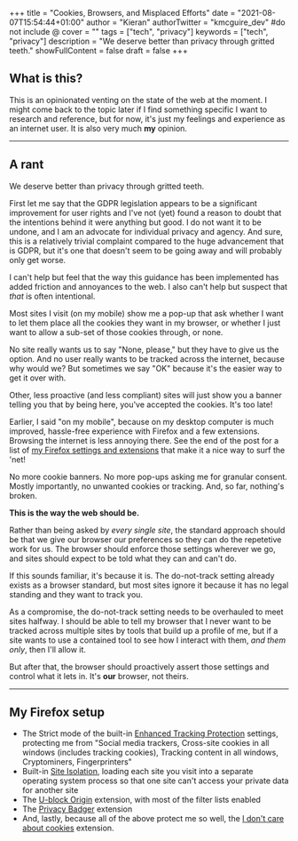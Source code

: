 +++
title = "Cookies, Browsers, and Misplaced Efforts"
date = "2021-08-07T15:54:44+01:00"
author = "Kieran"
authorTwitter = "kmcguire_dev" #do not include @
cover = ""
tags = ["tech", "privacy"]
keywords = ["tech", "privacy"]
description = "We deserve better than privacy through gritted teeth."
showFullContent = false
draft = false
+++

## What is this?

This is an opinionated venting on the state of the web at the moment. I might come back to the topic later if I find something specific I want to research and reference, but for now, it's just my feelings and experience as an internet user. It is also very much **my** opinion.

---

## A rant

We deserve better than privacy through gritted teeth.

First let me say that the GDPR legislation appears to be a significant improvement for user rights and I've not (yet) found a reason to doubt that the intentions behind it were anything but good. I do not want it to be undone, and I am an advocate for individual privacy and agency. And sure, this is a relatively trivial complaint compared to the huge advancement that is GDPR, but it's one that doesn't seem to be going away and will probably only get worse.

I can't help but feel that the way this guidance has been implemented has added friction and annoyances to the web. I also can't help but suspect that *that* is often intentional.

Most sites I visit (on my mobile) show me a pop-up that ask whether I want to let them place all the cookies they want in my browser, or whether I just want to allow a sub-set of those cookies through, or none.

No site really wants us to say "None, please," but they have to give us the option. And no user really wants to be tracked across the internet, because why would we? But sometimes we say "OK" because it's the easier way to get it over with.

Other, less proactive (and less compliant) sites will just show you a banner telling you that by being here, you've accepted the cookies. It's too late!

Earlier, I said "on my mobile", because on my desktop computer is much improved, hassle-free experience with Firefox and a few extensions. Browsing the internet is less annoying there. See the end of the post for a list of [my Firefox settings and extensions](#my-firefox-setup) that make it a nice way to surf the 'net!

No more cookie banners. No more pop-ups asking me for granular consent. Mostly importantly, no unwanted cookies or tracking. And, so far, nothing's broken.

**This is the way the web should be.**

Rather than being asked by *every single site*, the standard approach should be that we give our browser our preferences so they can do the repetetive work for us. The browser should enforce those settings wherever we go, and sites should expect to be told what they can and can't do.

If this sounds familiar, it's because it is. The do-not-track setting already exists as a browser standard, but most sites ignore it because it has no legal standing and they want to track you.

As a compromise, the do-not-track setting needs to be overhauled to meet sites halfway. I should be able to tell my browser that I never want to be tracked across multiple sites by tools that build up a profile of me, but if a site wants to use a contained tool to see how I interact with them, *and them only*, then I'll allow it.

But after that, the browser should proactively assert those settings and control what it lets in. It's **our** browser, not theirs.

---

## My Firefox setup

- The Strict mode of the built-in [Enhanced Tracking Protection](https://support.mozilla.org/en-US/kb/enhanced-tracking-protection-firefox-desktop) settings, protecting me from "Social media trackers, Cross-site cookies in all windows (includes tracking cookies), Tracking content in all windows, Cryptominers, Fingerprinters"
- Built-in [Site Isolation](https://blog.mozilla.org/security/2021/05/18/introducing-site-isolation-in-firefox/), loading each site you visit into a separate operating system process so that one site can't access your private data for another site
- The [U-block Origin](https://addons.mozilla.org/en-GB/firefox/addon/ublock-origin/) extension, with most of the filter lists enabled
- The [Privacy Badger](https://addons.mozilla.org/en-GB/firefox/addon/privacy-badger17/) extension
- And, lastly, because all of the above protect me so well, the [I don't care about cookies](https://addons.mozilla.org/en-GB/firefox/addon/i-dont-care-about-cookies/) extension.
